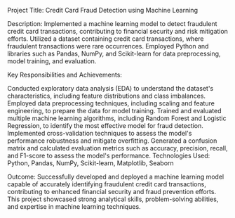 Project Title: Credit Card Fraud Detection using Machine Learning

Description:
Implemented a machine learning model to detect fraudulent credit card transactions, contributing to financial security and risk mitigation efforts. Utilized a dataset containing credit card transactions, where fraudulent transactions were rare occurrences. Employed Python and libraries such as Pandas, NumPy, and Scikit-learn for data preprocessing, model training, and evaluation.

Key Responsibilities and Achievements:

Conducted exploratory data analysis (EDA) to understand the dataset's characteristics, including feature distributions and class imbalances.
Employed data preprocessing techniques, including scaling and feature engineering, to prepare the data for model training.
Trained and evaluated multiple machine learning algorithms, including Random Forest and Logistic Regression, to identify the most effective model for fraud detection.
Implemented cross-validation techniques to assess the model's performance robustness and mitigate overfitting.
Generated a confusion matrix and calculated evaluation metrics such as accuracy, precision, recall, and F1-score to assess the model's performance.
Technologies Used: Python, Pandas, NumPy, Scikit-learn, Matplotlib, Seaborn

Outcome:
Successfully developed and deployed a machine learning model capable of accurately identifying fraudulent credit card transactions, contributing to enhanced financial security and fraud prevention efforts. This project showcased strong analytical skills, problem-solving abilities, and expertise in machine learning techniques.






